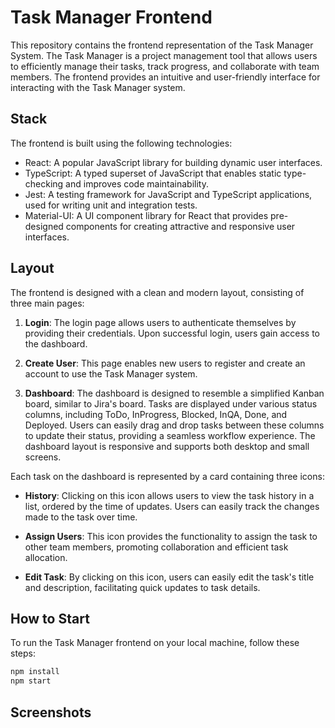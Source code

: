 # Task Manager Frontend

This repository contains the frontend representation of the Task Manager System. The Task Manager is a project management tool that allows users to efficiently manage their tasks, track progress, and collaborate with team members. The frontend provides an intuitive and user-friendly interface for interacting with the Task Manager system.

## Stack

The frontend is built using the following technologies:

- React: A popular JavaScript library for building dynamic user interfaces.
- TypeScript: A typed superset of JavaScript that enables static type-checking and improves code maintainability.
- Jest: A testing framework for JavaScript and TypeScript applications, used for writing unit and integration tests.
- Material-UI: A UI component library for React that provides pre-designed components for creating attractive and responsive user interfaces.

## Layout

The frontend is designed with a clean and modern layout, consisting of three main pages:

1. **Login**: The login page allows users to authenticate themselves by providing their credentials. Upon successful login, users gain access to the dashboard.

2. **Create User**: This page enables new users to register and create an account to use the Task Manager system.

3. **Dashboard**: The dashboard is designed to resemble a simplified Kanban board, similar to Jira's board. Tasks are displayed under various status columns, including ToDo, InProgress, Blocked, InQA, Done, and Deployed. Users can easily drag and drop tasks between these columns to update their status, providing a seamless workflow experience. The dashboard layout is responsive and supports both desktop and small screens.

Each task on the dashboard is represented by a card containing three icons:

- **History**: Clicking on this icon allows users to view the task history in a list, ordered by the time of updates. Users can easily track the changes made to the task over time.

- **Assign Users**: This icon provides the functionality to assign the task to other team members, promoting collaboration and efficient task allocation.

- **Edit Task**: By clicking on this icon, users can easily edit the task's title and description, facilitating quick updates to task details.

## How to Start

To run the Task Manager frontend on your local machine, follow these steps:

```bash
npm install
npm start
```

## Screenshots

<!-- Add some screenshots of the app here to showcase its appearance -->
